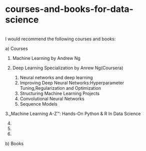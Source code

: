 # courses-and-books-for-data-science
<br />
I would recommend the following courses and books:
<br />

a) Courses
<br />

1. Machine Learning by Andrew Ng


2. Deep Learning Specialization by Anrew Ng(Coursera)
   1. Neural networks and deep learning
   2. Improving Deep Neural Networks:Hyperparameter Tuning,Regularization and Optimization
   3. Structuring Machine Learning Projects
   4. Convolutional Neural Networks
   5. Sequence Models
   
3.„Machine Learning A-Z™: Hands-On Python & R In Data Science

4.
5.
6.
b) Books
